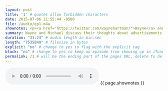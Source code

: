 ```yaml
---
layout: post
title: '1' # quotes allow forbidden characters
date: 2015-07-06 21:55:44 -0500
file: /audio/ep1.m4a
shownotes: <p><a href="https://twitter.com/waynehartman/">Wayne</a> and <a href="https://twitter.com/LK64076007A/">Michael</a> discuss their frustration with internet advertising and their interest in the new Content Blocking extension for Safari OS X and iOS 9.</p><ul><li><a href="http://murphyapps.co/blog/2015/6/24/an-hour-with-safari-content-blocker-in-ios-9">An hour with Safari Content Blocker in iOS 9</a> - inspiration for this episode</li><li><a href="https://twitter.com/craftydeano">Dean Murphy @CraftyDeano</a> - author of the article</li><li><a href="https://gist.github.com/anonymous/d45857e4b6d7d1af9865">Testing Safari Content Blocker on iMore.com</a> - JSON that Dean Murphy used in his experiment </li><li><a href="https://developer.apple.com/videos/wwdc/2015/?id=511">Safari Extensibility: Content Blocking and Shared Links</a> - WWDC 2015 talk on Content Blocking</li><li><a href="https://www.webkit.org/blog/3476/content-blockers-first-look/">Introduction to WebKit Content Blockers</a> - more background information on the Safari Extension Content Blockers</li><li><a href="https://noscript.net/">NoScript Firefox extension</a> - Wayne's ad blocking method of choice.</li><li><a href="https://getadblock.com/">AdBlock</a> - Michael's ad blocking method of choice. </li><li><a href="https://adblockplus.org/blog/content-blocking-in-safari-9-and-ios-9-good-news-or-the-death-knell-of-ad-blocking-on-safari">Adblock Plus</a> - Block post by an existing ad block software company about the impact of Content Blocking.</li><li><a href="http://twitter.com/birdcamsa/">Bird Cam SA</a> - the Twitter account for Wayne's birds</li></ul><p>We mentioned several advertisers that we do not find offensive and whose products we've purchased. </p><ul><li><a href="https://www.warbyparker.com/">Warby Parker</a></li><li><a href="https://hullopillow.com/">Hullo Pillow</a></li><li><a href="https://casper.com/">Casper Mattress</a></li><li><a href="https://www.harrys.com/">Harry's Razors</a></li><li><a href="http://squarespace.com/">Squarespace</a></li><li><a href="http://hover.com/">Hover</a></li><li><a href="http://fractureme.com/">Fracture</a></li></ul>
summary: Wayne and Michael discuss their thoughts about advertisements on the internet and the possibility of trying to control the bad actors using the new Content Blocking features for Safari Extensions.
duration: "31:23" # audio length in min:sec
length: "7535849" # filesize in bytes
explicit: "no" # change to yes to flag with the explicit tag
block: "no" # change to yes to keep an episode from showing up in iTunes
permalink: /1 # will be the ending part of the pages URL, delete to default to the title
---
```


<audio controls>
<source src="{{site.url}}{{site.baseurl}}{{ page.file }}" type="audio/x-m4a">
Your browser does not support the audio element.
</audio>
{{ page.shownotes }}